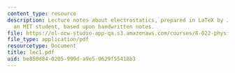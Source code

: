 ```yaml
---
content_type: resource
description: Lecture notes about electrostatics, prepared in LaTeX by James Silva,
  an MIT student, based upon handwritten notes.
file: https://ol-ocw-studio-app-qa.s3.amazonaws.com/courses/8-022-physics-ii-electricity-and-magnetism-fall-2006/be850d840205999da9e50629f55418b3_lec1.pdf
file_type: application/pdf
resourcetype: Document
title: lec1.pdf
uid: be850d84-0205-999d-a9e5-0629f55418b3
---
```

